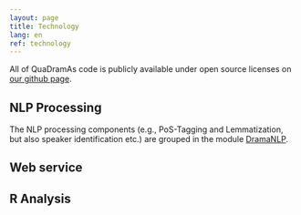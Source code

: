 ```yaml
---
layout: page
title: Technology
lang: en
ref: technology
---
```


All of QuaDramAs code is publicly available under open source licenses on [our github page](http://github.com/quadrama).

## NLP Processing

The NLP processing components (e.g., PoS-Tagging and Lemmatization, but also speaker identification etc.) are grouped in the module [DramaNLP](http://github.com/quadrama/DramaNLP).


## Web service

## R Analysis
